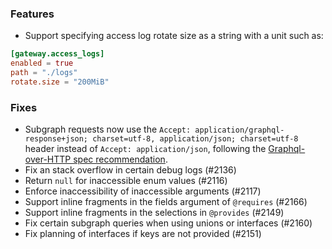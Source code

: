 ### Features

- Support specifying access log rotate size as a string with a unit such as:

```toml
[gateway.access_logs]
enabled = true
path = "./logs"
rotate.size = "200MiB"
```

### Fixes

- Subgraph requests now use the `Accept: application/graphql-response+json; charset=utf-8, application/json; charset=utf-8` header instead of `Accept: application/json`, following the [Graphql-over-HTTP spec recommendation](https://github.com/graphql/graphql-over-http/blob/main/spec/GraphQLOverHTTP.md#legacy-watershed).
- Fix an stack overflow in certain debug logs (#2136)
- Return `null` for inaccessible enum values (#2116)
- Enforce inaccessibility of inaccessible arguments (#2117)
- Support inline fragments in the fields argument of `@requires` (#2166)
- Support inline fragments in the selections in `@provides` (#2149)
- Fix certain subgraph queries when using unions or interfaces (#2160)
- Fix planning of interfaces if keys are not provided (#2151)
